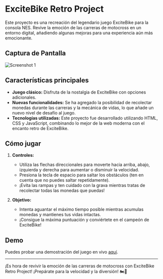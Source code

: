 # ExciteBike Retro Project

Este proyecto es una recreación del legendario juego ExciteBike para la consola NES. Revive la emoción de las carreras de motocross en un entorno digital, añadiendo algunas mejoras para una experiencia aún más emocionante.

## Captura de Pantalla

![Screenshot 1](https://github.com/IronHackNaiimTJ/ExciteBike_game_project/blob/main/assets/img/Screenshot_1.png)

## Características principales

- **Juego clásico:** Disfruta de la nostalgia de ExciteBike con opciones adicionales.
- **Nuevas funcionalidades:** Se ha agregado la posibilidad de recolectar monedas durante las carreras y la mecánica de vidas, lo que añade un nuevo nivel de desafío al juego.
- **Tecnologías utilizadas:** Este proyecto fue desarrollado utilizando HTML, CSS y JavaScript, combinando lo mejor de la web moderna con el encanto retro de ExciteBike.

## Cómo jugar

1. **Controles:**
   - Utiliza las flechas direccionales para moverte hacia arriba, abajo, izquierda y derecha para aumentar o disminuir la velocidad.
   - Presiona la tecla de espacio para saltar los obstáculos (ten en cuenta que no puedes saltar repetidamente).
   - ¡Evita las rampas y ten cuidado con la grava mientras tratas de recolectar todas las monedas que puedas!

2. **Objetivo:**
   - Intenta aguantar el máximo tiempo posible mientras acumulas monedas y mantienes tus vidas intactas.
   - ¡Consigue la máxima puntuación y conviértete en el campeón de ExciteBike!

## Demo

Puedes probar una demostración del juego en vivo [aquí](https://excitebike-game-project.netlify.app/).

---

¡Es hora de revivir la emoción de las carreras de motocross con ExciteBike Retro Project! ¡Prepárate para la velocidad y la diversión! 🏍💨
